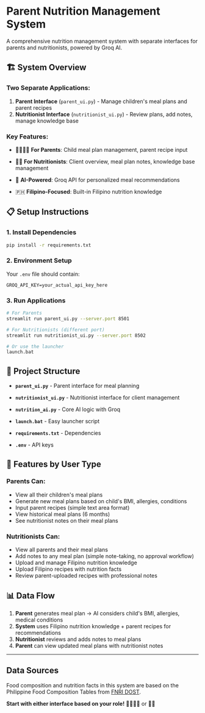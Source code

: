 # Parent Nutrition Management System

A comprehensive nutrition management system with separate interfaces for parents and nutritionists, powered by Groq AI.

## 🏗️ System Overview

### **Two Separate Applications:**
1. **Parent Interface** (`parent_ui.py`) - Manage children's meal plans and parent recipes
2. **Nutritionist Interface** (`nutritionist_ui.py`) - Review plans, add notes, manage knowledge base

### **Key Features:**
- 👨‍👩‍👧‍👦 **For Parents**: Child meal plan management, parent recipe input
- 👩‍⚕️ **For Nutritionists**: Client overview, meal plan notes, knowledge base management
- 🧠 **AI-Powered**: Groq API for personalized meal recommendations

- 🇵🇭 **Filipino-Focused**: Built-in Filipino nutrition knowledge

## 📋 Setup Instructions

### 1. Install Dependencies
```bash
pip install -r requirements.txt
```

### 2. Environment Setup
Your `.env` file should contain:
```
GROQ_API_KEY=your_actual_api_key_here
```

### 3. Run Applications
```bash
# For Parents
streamlit run parent_ui.py --server.port 8501

# For Nutritionists (different port)  
streamlit run nutritionist_ui.py --server.port 8502

# Or use the launcher
launch.bat
```

## 📁 Project Structure

- **`parent_ui.py`** - Parent interface for meal planning
- **`nutritionist_ui.py`** - Nutritionist interface for client management
- **`nutrition_ai.py`** - Core AI logic with Groq

- **`launch.bat`** - Easy launcher script


- **`requirements.txt`** - Dependencies
- **`.env`** - API keys

## 🎯 Features by User Type

### **Parents Can:**
- View all their children's meal plans
- Generate new meal plans based on child's BMI, allergies, conditions
- Input parent recipes (simple text area format)
- View historical meal plans (6 months)
- See nutritionist notes on their meal plans

### **Nutritionists Can:**
- View all parents and their meal plans
- Add notes to any meal plan (simple note-taking, no approval workflow)
- Upload and manage Filipino nutrition knowledge
- Upload Filipino recipes with nutrition facts
- Review parent-uploaded recipes with professional notes

## 📊 Data Flow

1. **Parent** generates meal plan → AI considers child's BMI, allergies, medical conditions
2. **System** uses Filipino nutrition knowledge + parent recipes for recommendations
3. **Nutritionist** reviews and adds notes to meal plans
4. **Parent** can view updated meal plans with nutritionist notes

---

## Data Sources

Food composition and nutrition facts in this system are based on the Philippine Food Composition Tables from [FNRI DOST](https://i.fnri.dost.gov.ph/).

**Start with either interface based on your role!** 👨‍👩‍👧‍👦 or 👩‍⚕️
